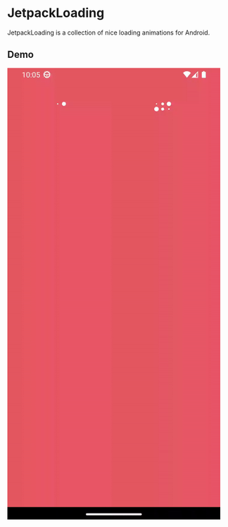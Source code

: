 # JetpackLoading
JetpackLoading is a collection of nice loading animations for Android.

## Demo
![GIF 1](screenshots/screenshot.gif)

